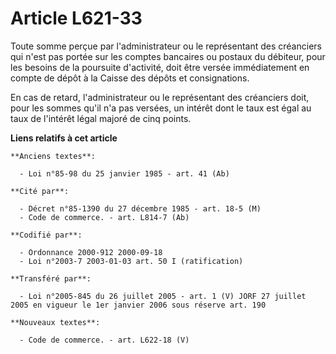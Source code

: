 # Article L621-33

Toute somme perçue par l'administrateur ou le représentant des créanciers qui n'est pas portée sur les comptes bancaires ou
postaux du débiteur, pour les besoins de la poursuite d'activité, doit être versée immédiatement en compte de dépôt à la
Caisse des dépôts et consignations.

En cas de retard, l'administrateur ou le représentant des créanciers doit, pour les sommes qu'il n'a pas versées, un intérêt
dont le taux est égal au taux de l'intérêt légal majoré de cinq points.

**Liens relatifs à cet article**

	**Anciens textes**:

	  - Loi n°85-98 du 25 janvier 1985 - art. 41 (Ab)

	**Cité par**:

	  - Décret n°85-1390 du 27 décembre 1985 - art. 18-5 (M)
	  - Code de commerce. - art. L814-7 (Ab)

	**Codifié par**:

	  - Ordonnance 2000-912 2000-09-18
	  - Loi n°2003-7 2003-01-03 art. 50 I (ratification)

	**Transféré par**:

	  - Loi n°2005-845 du 26 juillet 2005 - art. 1 (V) JORF 27 juillet 2005 en vigueur le 1er janvier 2006 sous réserve art. 190

	**Nouveaux textes**:

	  - Code de commerce. - art. L622-18 (V)
